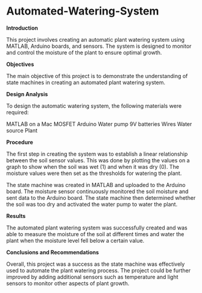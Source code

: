 # Automated-Watering-System


**Introduction**

This project involves creating an automatic plant watering system using MATLAB, Arduino boards, and sensors. The system is designed to monitor and control the moisture of the plant to ensure optimal growth.

**Objectives**

The main objective of this project is to demonstrate the understanding of state machines in creating an automated plant watering system.

**Design Analysis**

To design the automatic watering system, the following materials were required:

MATLAB on a Mac
MOSFET
Arduino
Water pump
9V batteries
Wires
Water source
Plant

**Procedure**

The first step in creating the system was to establish a linear relationship between the soil sensor values. This was done by plotting the values on a graph to show when the soil was wet (1) and when it was dry (0). The moisture values were then set as the thresholds for watering the plant.

The state machine was created in MATLAB and uploaded to the Arduino board. The moisture sensor continuously monitored the soil moisture and sent data to the Arduino board. The state machine then determined whether the soil was too dry and activated the water pump to water the plant.

**Results**

The automated plant watering system was successfully created and was able to measure the moisture of the soil at different times and water the plant when the moisture level fell below a certain value.

**Conclusions and Recommendations** 

Overall, this project was a success as the state machine was effectively used to automate the plant watering process. The project could be further improved by adding additional sensors such as temperature and light sensors to monitor other aspects of plant growth.




